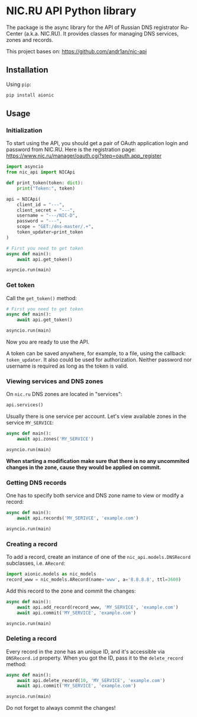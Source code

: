 # NIC.RU API Python library

The package is the async library for the API of Russian DNS registrator
Ru-Center (a.k.a. NIC.RU). It provides classes for managing DNS services,
zones and records.

This project bases on: https://github.com/andr1an/nic-api

## Installation

Using `pip`:

```bash
pip install aionic
```

## Usage

### Initialization

To start using the API, you should get a pair of OAuth application login and
password from NIC.RU. Here is the registration page:
https://www.nic.ru/manager/oauth.cgi?step=oauth.app_register

```python
import asyncio
from nic_api import NICApi

def print_token(token: dict):
    print("Token:", token)

api = NICApi(
    client_id = "---",
    client_secret = "---",
    username = "---/NIC-D",
    password = "---",
    scope = "GET:/dns-master/.+",
    token_updater=print_token
)

# First you need to get token
async def main():
    await api.get_token()

asyncio.run(main)
```

### Get token

Call the `get_token()` method:

```python
# First you need to get token
async def main():
    await api.get_token()

asyncio.run(main)
```

Now you are ready to use the API.

A token can be saved anywhere, for example, to a file, using the callback:
`token_updater`. It also could be used for authorization.
Neither password nor username is required as long as the token is valid.

### Viewing services and DNS zones

On `nic.ru` DNS zones are located in "services":

```python
api.services()
```

Usually there is one service per account. Let's view available zones in the
service `MY_SERVICE`:

```python
async def main():
    await api.zones('MY_SERVICE')

asyncio.run(main)
```

**When starting a modification make sure that there is no any uncommited
changes in the zone, cause they would be applied on commit.**

### Getting DNS records

One has to specify both service and DNS zone name to view or modify a record:

```python
async def main():
    await api.records('MY_SERIVCE', 'example.com')

asyncio.run(main)
```

### Creating a record

To add a record, create an instance of one of the `nic_api.models.DNSRecord`
subclasses, i.e. `ARecord`:

```python
import aionic.models as nic_models
record_www = nic_models.ARecord(name='www', a='8.8.8.8', ttl=3600)
```

Add this record to the zone and commit the changes:

```python
async def main():
    await api.add_record(record_www, 'MY_SERVICE', 'example.com')
    await api.commit('MY_SERVICE', 'example.com')

asyncio.run(main)
```

### Deleting a record

Every record in the zone has an unique ID, and it's accessible via
`DNSRecord.id` property. When you got the ID, pass it to the
`delete_record` method:

```python
async def main():
    await api.delete_record(10, 'MY_SERVICE', 'example.com')
    await api.commit('MY_SERVICE', 'example.com')

asyncio.run(main)
```

Do not forget to always commit the changes!
